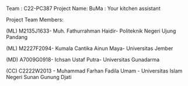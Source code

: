 Team : C22-PC387
Project Name: BuMa : Your kitchen assistant



Project Team Members:

(ML) M2135J1633- Muh. Fathurrahman Haidir- Politeknik Negeri Ujung Pandang

(ML) M2227F2094- Kumala Cantika Ainun Maya- Universitas Jember

(MD) A7009G0918- Ichsan Ustaf Putra- Universitas Gunadarma

(CC) C2222W2013 - Muhammad Farhan Fadila Umam  - Universitas Islam Negeri Sunan Gunung Djati
